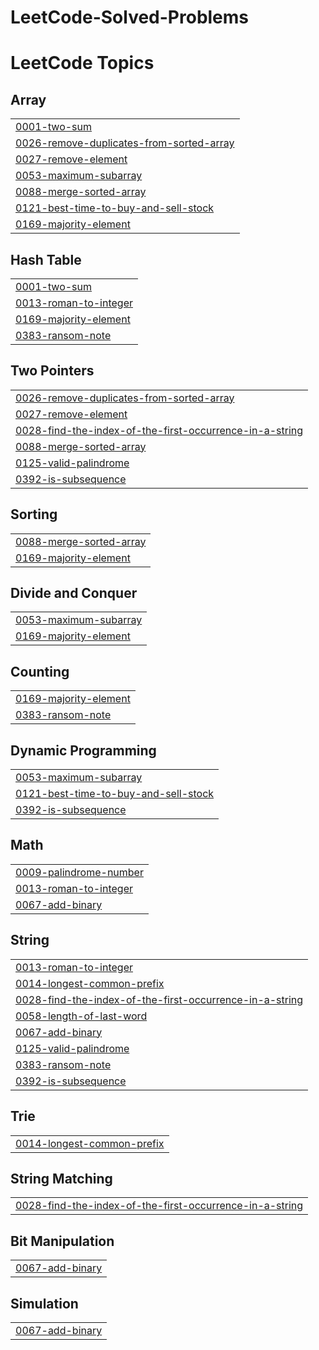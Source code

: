 # LeetCode-Solved-Problems
<!---LeetCode Topics Start-->
# LeetCode Topics
## Array
|  |
| ------- |
| [0001-two-sum](https://github.com/pavan-005/LeetCode-Solved-Problems/tree/master/0001-two-sum) |
| [0026-remove-duplicates-from-sorted-array](https://github.com/pavan-005/LeetCode-Solved-Problems/tree/master/0026-remove-duplicates-from-sorted-array) |
| [0027-remove-element](https://github.com/pavan-005/LeetCode-Solved-Problems/tree/master/0027-remove-element) |
| [0053-maximum-subarray](https://github.com/pavan-005/LeetCode-Solved-Problems/tree/master/0053-maximum-subarray) |
| [0088-merge-sorted-array](https://github.com/pavan-005/LeetCode-Solved-Problems/tree/master/0088-merge-sorted-array) |
| [0121-best-time-to-buy-and-sell-stock](https://github.com/pavan-005/LeetCode-Solved-Problems/tree/master/0121-best-time-to-buy-and-sell-stock) |
| [0169-majority-element](https://github.com/pavan-005/LeetCode-Solved-Problems/tree/master/0169-majority-element) |
## Hash Table
|  |
| ------- |
| [0001-two-sum](https://github.com/pavan-005/LeetCode-Solved-Problems/tree/master/0001-two-sum) |
| [0013-roman-to-integer](https://github.com/pavan-005/LeetCode-Solved-Problems/tree/master/0013-roman-to-integer) |
| [0169-majority-element](https://github.com/pavan-005/LeetCode-Solved-Problems/tree/master/0169-majority-element) |
| [0383-ransom-note](https://github.com/pavan-005/LeetCode-Solved-Problems/tree/master/0383-ransom-note) |
## Two Pointers
|  |
| ------- |
| [0026-remove-duplicates-from-sorted-array](https://github.com/pavan-005/LeetCode-Solved-Problems/tree/master/0026-remove-duplicates-from-sorted-array) |
| [0027-remove-element](https://github.com/pavan-005/LeetCode-Solved-Problems/tree/master/0027-remove-element) |
| [0028-find-the-index-of-the-first-occurrence-in-a-string](https://github.com/pavan-005/LeetCode-Solved-Problems/tree/master/0028-find-the-index-of-the-first-occurrence-in-a-string) |
| [0088-merge-sorted-array](https://github.com/pavan-005/LeetCode-Solved-Problems/tree/master/0088-merge-sorted-array) |
| [0125-valid-palindrome](https://github.com/pavan-005/LeetCode-Solved-Problems/tree/master/0125-valid-palindrome) |
| [0392-is-subsequence](https://github.com/pavan-005/LeetCode-Solved-Problems/tree/master/0392-is-subsequence) |
## Sorting
|  |
| ------- |
| [0088-merge-sorted-array](https://github.com/pavan-005/LeetCode-Solved-Problems/tree/master/0088-merge-sorted-array) |
| [0169-majority-element](https://github.com/pavan-005/LeetCode-Solved-Problems/tree/master/0169-majority-element) |
## Divide and Conquer
|  |
| ------- |
| [0053-maximum-subarray](https://github.com/pavan-005/LeetCode-Solved-Problems/tree/master/0053-maximum-subarray) |
| [0169-majority-element](https://github.com/pavan-005/LeetCode-Solved-Problems/tree/master/0169-majority-element) |
## Counting
|  |
| ------- |
| [0169-majority-element](https://github.com/pavan-005/LeetCode-Solved-Problems/tree/master/0169-majority-element) |
| [0383-ransom-note](https://github.com/pavan-005/LeetCode-Solved-Problems/tree/master/0383-ransom-note) |
## Dynamic Programming
|  |
| ------- |
| [0053-maximum-subarray](https://github.com/pavan-005/LeetCode-Solved-Problems/tree/master/0053-maximum-subarray) |
| [0121-best-time-to-buy-and-sell-stock](https://github.com/pavan-005/LeetCode-Solved-Problems/tree/master/0121-best-time-to-buy-and-sell-stock) |
| [0392-is-subsequence](https://github.com/pavan-005/LeetCode-Solved-Problems/tree/master/0392-is-subsequence) |
## Math
|  |
| ------- |
| [0009-palindrome-number](https://github.com/pavan-005/LeetCode-Solved-Problems/tree/master/0009-palindrome-number) |
| [0013-roman-to-integer](https://github.com/pavan-005/LeetCode-Solved-Problems/tree/master/0013-roman-to-integer) |
| [0067-add-binary](https://github.com/pavan-005/LeetCode-Solved-Problems/tree/master/0067-add-binary) |
## String
|  |
| ------- |
| [0013-roman-to-integer](https://github.com/pavan-005/LeetCode-Solved-Problems/tree/master/0013-roman-to-integer) |
| [0014-longest-common-prefix](https://github.com/pavan-005/LeetCode-Solved-Problems/tree/master/0014-longest-common-prefix) |
| [0028-find-the-index-of-the-first-occurrence-in-a-string](https://github.com/pavan-005/LeetCode-Solved-Problems/tree/master/0028-find-the-index-of-the-first-occurrence-in-a-string) |
| [0058-length-of-last-word](https://github.com/pavan-005/LeetCode-Solved-Problems/tree/master/0058-length-of-last-word) |
| [0067-add-binary](https://github.com/pavan-005/LeetCode-Solved-Problems/tree/master/0067-add-binary) |
| [0125-valid-palindrome](https://github.com/pavan-005/LeetCode-Solved-Problems/tree/master/0125-valid-palindrome) |
| [0383-ransom-note](https://github.com/pavan-005/LeetCode-Solved-Problems/tree/master/0383-ransom-note) |
| [0392-is-subsequence](https://github.com/pavan-005/LeetCode-Solved-Problems/tree/master/0392-is-subsequence) |
## Trie
|  |
| ------- |
| [0014-longest-common-prefix](https://github.com/pavan-005/LeetCode-Solved-Problems/tree/master/0014-longest-common-prefix) |
## String Matching
|  |
| ------- |
| [0028-find-the-index-of-the-first-occurrence-in-a-string](https://github.com/pavan-005/LeetCode-Solved-Problems/tree/master/0028-find-the-index-of-the-first-occurrence-in-a-string) |
## Bit Manipulation
|  |
| ------- |
| [0067-add-binary](https://github.com/pavan-005/LeetCode-Solved-Problems/tree/master/0067-add-binary) |
## Simulation
|  |
| ------- |
| [0067-add-binary](https://github.com/pavan-005/LeetCode-Solved-Problems/tree/master/0067-add-binary) |
<!---LeetCode Topics End-->
